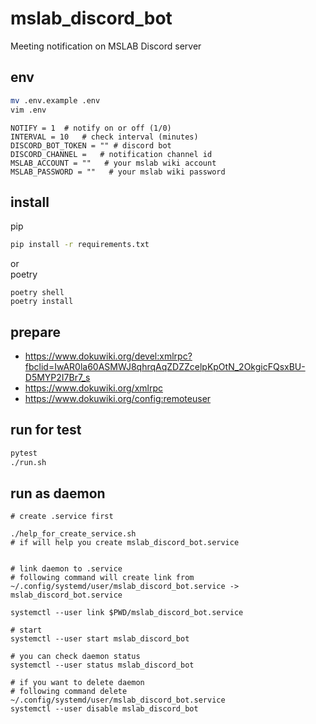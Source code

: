 # mslab_discord_bot

Meeting notification on MSLAB Discord server

## env
```bash
mv .env.example .env
vim .env
```
```
NOTIFY = 1  # notify on or off (1/0)
INTERVAL = 10   # check interval (minutes)
DISCORD_BOT_TOKEN = "" # discord bot
DISCORD_CHANNEL =   # notification channel id 
MSLAB_ACCOUNT = ""   # your mslab wiki account
MSLAB_PASSWORD = ""   # your mslab wiki password
```

## install
pip
```bash
pip install -r requirements.txt
```
or \
poetry
```
poetry shell
poetry install
```

## prepare
- https://www.dokuwiki.org/devel:xmlrpc?fbclid=IwAR0la60ASMWJ8qhrqAqZDZZcelpKpOtN_2OkgicFQsxBU-D5MYP2I7Br7_s
- https://www.dokuwiki.org/xmlrpc
- https://www.dokuwiki.org/config:remoteuser

## run for test
```bash
pytest
./run.sh
```

## run as daemon
```
# create .service first

./help_for_create_service.sh 
# if will help you create mslab_discord_bot.service


# link daemon to .service
# following command will create link from ~/.config/systemd/user/mslab_discord_bot.service -> mslab_discord_bot.service

systemctl --user link $PWD/mslab_discord_bot.service

# start
systemctl --user start mslab_discord_bot

# you can check daemon status
systemctl --user status mslab_discord_bot
```
```
# if you want to delete daemon
# following command delete ~/.config/systemd/user/mslab_discord_bot.service
systemctl --user disable mslab_discord_bot

```
